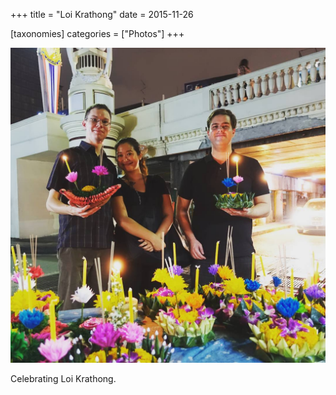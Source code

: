 +++
title = "Loi Krathong"
date = 2015-11-26

[taxonomies]
categories = ["Photos"]
+++

![Loi Krathong](loi-krathong.jpeg)

Celebrating Loi Krathong.

